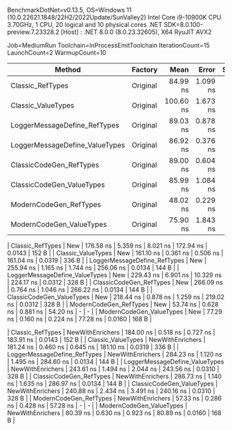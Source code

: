BenchmarkDotNet=v0.13.5, OS=Windows 11 (10.0.22621.1848/22H2/2022Update/SunValley2)
Intel Core i9-10900K CPU 3.70GHz, 1 CPU, 20 logical and 10 physical cores
.NET SDK=8.0.100-preview.7.23328.2
  [Host] : .NET 8.0.0 (8.0.23.32605), X64 RyuJIT AVX2

Job=MediumRun  Toolchain=InProcessEmitToolchain  IterationCount=15
LaunchCount=2  WarmupCount=10

|                         Method |          Factory |      Mean |    Error |    StdDev |    Median |   Gen0 | Allocated |
|------------------------------- |----------------- |----------:|---------:|----------:|----------:|-------:|----------:|
|               Classic_RefTypes |         Original |  84.99 ns | 1.099 ns |  1.540 ns |  84.26 ns | 0.0106 |     112 B |
|             Classic_ValueTypes |         Original | 100.60 ns | 1.673 ns |  2.345 ns | 100.74 ns | 0.0283 |     296 B |
|   LoggerMessageDefine_RefTypes |         Original |  89.03 ns | 0.878 ns |  1.202 ns |  89.17 ns | 0.0068 |      72 B |
| LoggerMessageDefine_ValueTypes |         Original |  86.92 ns | 0.376 ns |  0.540 ns |  87.03 ns | 0.0252 |     264 B |
|        ClassicCodeGen_RefTypes |         Original |  89.00 ns | 0.604 ns |  0.806 ns |  89.21 ns | 0.0068 |      72 B |
|      ClassicCodeGen_ValueTypes |         Original |  85.99 ns | 1.084 ns |  1.554 ns |  85.89 ns | 0.0252 |     264 B |
|         ModernCodeGen_RefTypes |         Original |  48.02 ns | 0.229 ns |  0.328 ns |  48.05 ns |      - |         - |
|       ModernCodeGen_ValueTypes |         Original |  75.90 ns | 1.843 ns |  2.701 ns |  75.46 ns | 0.0160 |     168 B |

|               Classic_RefTypes |              New | 176.58 ns | 5.359 ns |  8.021 ns | 172.94 ns | 0.0143 |     152 B |
|             Classic_ValueTypes |              New | 161.10 ns | 0.361 ns |  0.506 ns | 161.04 ns | 0.0319 |     336 B |
|   LoggerMessageDefine_RefTypes |              New | 255.94 ns | 1.165 ns |  1.744 ns | 256.06 ns | 0.0134 |     144 B |
| LoggerMessageDefine_ValueTypes |              New | 229.43 ns | 6.901 ns | 10.329 ns | 224.17 ns | 0.0312 |     328 B |
|        ClassicCodeGen_RefTypes |              New | 266.09 ns | 0.764 ns |  1.046 ns | 266.22 ns | 0.0134 |     144 B |
|      ClassicCodeGen_ValueTypes |              New | 218.44 ns | 0.878 ns |  1.259 ns | 219.02 ns | 0.0312 |     328 B |
|         ModernCodeGen_RefTypes |              New |  53.74 ns | 0.628 ns |  0.881 ns |  54.20 ns |      - |         - |
|       ModernCodeGen_ValueTypes |              New |  77.29 ns | 0.160 ns |  0.224 ns |  77.28 ns | 0.0160 |     168 B |

|               Classic_RefTypes | NewWithEnrichers | 184.00 ns | 0.518 ns |  0.727 ns | 183.91 ns | 0.0143 |     152 B |
|             Classic_ValueTypes | NewWithEnrichers | 181.24 ns | 0.460 ns |  0.645 ns | 181.10 ns | 0.0319 |     336 B |
|   LoggerMessageDefine_RefTypes | NewWithEnrichers | 284.23 ns | 1.120 ns |  1.495 ns | 284.60 ns | 0.0134 |     144 B |
| LoggerMessageDefine_ValueTypes | NewWithEnrichers | 243.61 ns | 1.494 ns |  2.044 ns | 243.56 ns | 0.0310 |     328 B |
|        ClassicCodeGen_RefTypes | NewWithEnrichers | 286.73 ns | 1.140 ns |  1.635 ns | 286.97 ns | 0.0134 |     144 B |
|      ClassicCodeGen_ValueTypes | NewWithEnrichers | 240.88 ns | 2.434 ns |  3.491 ns | 240.16 ns | 0.0310 |     328 B |
|         ModernCodeGen_RefTypes | NewWithEnrichers |  57.33 ns | 0.286 ns |  0.428 ns |  57.28 ns |      - |         - |
|       ModernCodeGen_ValueTypes | NewWithEnrichers |  80.39 ns | 0.630 ns |  0.923 ns |  80.89 ns | 0.0160 |     168 B |
